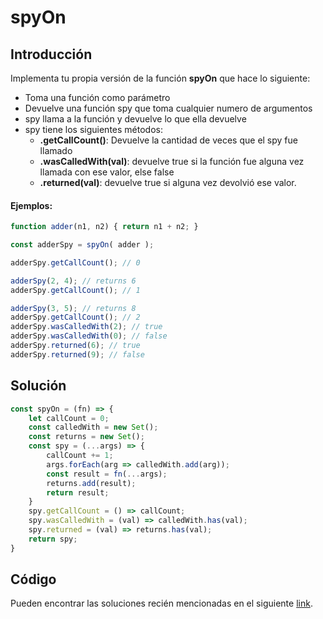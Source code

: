# spyOn
## Introducción
Implementa tu propia versión de la función **spyOn** que hace lo siguiente:
- Toma una función como parámetro
- Devuelve una función spy que toma cualquier numero de argumentos
- spy llama a la función y devuelve lo que ella devuelve
- spy tiene los siguientes métodos:
    - **.getCallCount()**: Devuelve la cantidad de veces que el spy fue llamado
    - **.wasCalledWith(val)**: devuelve true si la función fue alguna vez llamada con ese valor, else false
    - **.returned(val)**: devuelve true si alguna vez devolvió ese valor.

#### Ejemplos:
```javascript
function adder(n1, n2) { return n1 + n2; }

const adderSpy = spyOn( adder );

adderSpy.getCallCount(); // 0

adderSpy(2, 4); // returns 6
adderSpy.getCallCount(); // 1

adderSpy(3, 5); // returns 8
adderSpy.getCallCount(); // 2
adderSpy.wasCalledWith(2); // true
adderSpy.wasCalledWith(0); // false
adderSpy.returned(6); // true
adderSpy.returned(9); // false
```

## Solución
```javascript
const spyOn = (fn) => {
    let callCount = 0;
    const calledWith = new Set();
    const returns = new Set();
    const spy = (...args) => {
        callCount += 1;
        args.forEach(arg => calledWith.add(arg));
        const result = fn(...args);
        returns.add(result);
        return result;
    }
    spy.getCallCount = () => callCount;
    spy.wasCalledWith = (val) => calledWith.has(val);
    spy.returned = (val) => returns.has(val);
    return spy;
}
```

## Código
Pueden encontrar las soluciones recién mencionadas en el siguiente [link](https://repl.it/KUom).
